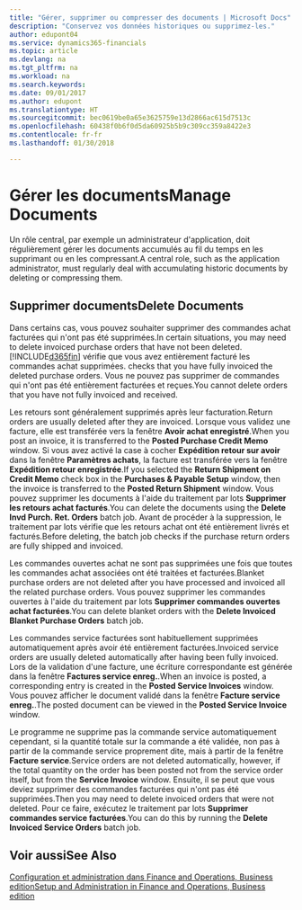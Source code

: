 ```yaml
---
title: "Gérer, supprimer ou compresser des documents | Microsoft Docs"
description: "Conservez vos données historiques ou supprimez-les."
author: edupont04
ms.service: dynamics365-financials
ms.topic: article
ms.devlang: na
ms.tgt_pltfrm: na
ms.workload: na
ms.search.keywords: 
ms.date: 09/01/2017
ms.author: edupont
ms.translationtype: HT
ms.sourcegitcommit: bec0619be0a65e3625759e13d2866ac615d7513c
ms.openlocfilehash: 60438f0b6f0d5da60925b5b9c309cc359a8422e3
ms.contentlocale: fr-fr
ms.lasthandoff: 01/30/2018

---
```

# <a name="manage-documents"></a><span data-ttu-id="f13f8-103">Gérer les documents</span><span class="sxs-lookup"><span data-stu-id="f13f8-103">Manage Documents</span></span>
<span data-ttu-id="f13f8-104">Un rôle central, par exemple un administrateur d'application, doit régulièrement gérer les documents accumulés au fil du temps en les supprimant ou en les compressant.</span><span class="sxs-lookup"><span data-stu-id="f13f8-104">A central role, such as the application administrator, must regularly deal with accumulating historic documents by deleting or compressing them.</span></span>  

## <a name="delete-documents"></a><span data-ttu-id="f13f8-105">Supprimer documents</span><span class="sxs-lookup"><span data-stu-id="f13f8-105">Delete Documents</span></span>
<span data-ttu-id="f13f8-106">Dans certains cas, vous pouvez souhaiter supprimer des commandes achat facturées qui n'ont pas été supprimées.</span><span class="sxs-lookup"><span data-stu-id="f13f8-106">In certain situations, you may need to delete invoiced purchase orders that have not been deleted.</span></span> [!INCLUDE[d365fin](includes/d365fin_md.md)]<span data-ttu-id="f13f8-107"> vérifie que vous avez entièrement facturé les commandes achat supprimées.</span><span class="sxs-lookup"><span data-stu-id="f13f8-107"> checks that you have fully invoiced the deleted purchase orders.</span></span> <span data-ttu-id="f13f8-108">Vous ne pouvez pas supprimer de commandes qui n'ont pas été entièrement facturées et reçues.</span><span class="sxs-lookup"><span data-stu-id="f13f8-108">You cannot delete orders that you have not fully invoiced and received.</span></span>  

<span data-ttu-id="f13f8-109">Les retours sont généralement supprimés après leur facturation.</span><span class="sxs-lookup"><span data-stu-id="f13f8-109">Return orders are usually deleted after they are invoiced.</span></span> <span data-ttu-id="f13f8-110">Lorsque vous validez une facture, elle est transférée vers la fenêtre **Avoir achat enregistré**.</span><span class="sxs-lookup"><span data-stu-id="f13f8-110">When you post an invoice, it is transferred to the **Posted Purchase Credit Memo** window.</span></span> <span data-ttu-id="f13f8-111">Si vous avez activé la case à cocher **Expédition retour sur avoir** dans la fenêtre **Paramètres achats**, la facture est transférée vers la fenêtre **Expédition retour enregistrée**.</span><span class="sxs-lookup"><span data-stu-id="f13f8-111">If you selected the **Return Shipment on Credit Memo** check box in the **Purchases & Payable Setup** window, then the invoice is transferred to the **Posted Return Shipment** window.</span></span> <span data-ttu-id="f13f8-112">Vous pouvez supprimer les documents à l'aide du traitement par lots **Supprimer les retours achat facturés**.</span><span class="sxs-lookup"><span data-stu-id="f13f8-112">You can delete the documents using the **Delete Invd Purch. Ret. Orders** batch job.</span></span> <span data-ttu-id="f13f8-113">Avant de procéder à la suppression, le traitement par lots vérifie que les retours achat ont été entièrement livrés et facturés.</span><span class="sxs-lookup"><span data-stu-id="f13f8-113">Before deleting, the batch job checks if the purchase return orders are fully shipped and invoiced.</span></span>  

<span data-ttu-id="f13f8-114">Les commandes ouvertes achat ne sont pas supprimées une fois que toutes les commandes achat associées ont été traitées et facturées.</span><span class="sxs-lookup"><span data-stu-id="f13f8-114">Blanket purchase orders are not deleted after you have processed and invoiced all the related purchase orders.</span></span> <span data-ttu-id="f13f8-115">Vous pouvez supprimer les commandes ouvertes à l'aide du traitement par lots **Supprimer commandes ouvertes achat facturées**.</span><span class="sxs-lookup"><span data-stu-id="f13f8-115">You can delete blanket orders with the **Delete Invoiced Blanket Purchase Orders** batch job.</span></span>  

<span data-ttu-id="f13f8-116">Les commandes service facturées sont habituellement supprimées automatiquement après avoir été entièrement facturées.</span><span class="sxs-lookup"><span data-stu-id="f13f8-116">Invoiced service orders are usually deleted automatically after having been fully invoiced.</span></span> <span data-ttu-id="f13f8-117">Lors de la validation d'une facture, une écriture correspondante est générée dans la fenêtre **Factures service enreg.**.</span><span class="sxs-lookup"><span data-stu-id="f13f8-117">When an invoice is posted, a corresponding entry is created in the **Posted Service Invoices** window.</span></span> <span data-ttu-id="f13f8-118">Vous pouvez afficher le document validé dans la fenêtre **Facture service enreg.**.</span><span class="sxs-lookup"><span data-stu-id="f13f8-118">The posted document can be viewed in the **Posted Service Invoice** window.</span></span>  

<span data-ttu-id="f13f8-119">Le programme ne supprime pas la commande service automatiquement cependant, si la quantité totale sur la commande a été validée, non pas à partir de la commande service proprement dite, mais à partir de la fenêtre **Facture service**.</span><span class="sxs-lookup"><span data-stu-id="f13f8-119">Service orders are not deleted automatically, however, if the total quantity on the order has been posted not from the service order itself, but from the **Service Invoice** window.</span></span> <span data-ttu-id="f13f8-120">Ensuite, il se peut que vous deviez supprimer des commandes facturées qui n'ont pas été supprimées.</span><span class="sxs-lookup"><span data-stu-id="f13f8-120">Then you may need to delete invoiced orders that were not deleted.</span></span> <span data-ttu-id="f13f8-121">Pour ce faire, exécutez le traitement par lots **Supprimer commandes service facturées**.</span><span class="sxs-lookup"><span data-stu-id="f13f8-121">You can do this by running the **Delete Invoiced Service Orders** batch job.</span></span>  

## <a name="see-also"></a><span data-ttu-id="f13f8-122">Voir aussi</span><span class="sxs-lookup"><span data-stu-id="f13f8-122">See Also</span></span>  
[<span data-ttu-id="f13f8-123">Configuration et administration dans Finance and Operations, Business edition</span><span class="sxs-lookup"><span data-stu-id="f13f8-123">Setup and Administration in Finance and Operations, Business edition</span></span>](admin-setup-and-administration.md)  

